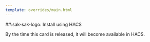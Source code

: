 ```yaml
---
template: overrides/main.html
---
```


##:sak-sak-logo: Install using HACS

By the time this card is released, it will become available in HACS.
